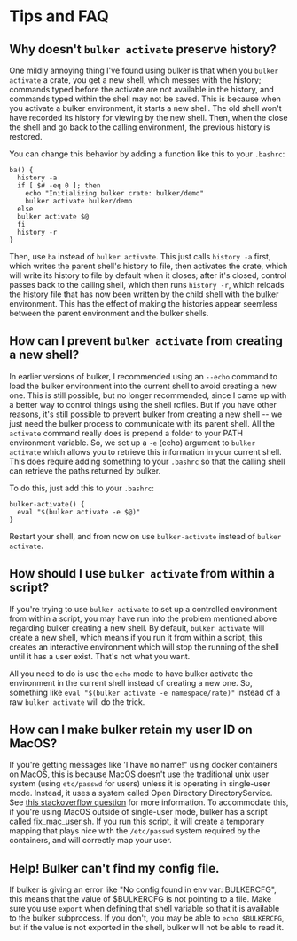 # Tips and FAQ

## Why doesn't `bulker activate` preserve history?

One mildly annoying thing I've found using bulker is that when you `bulker activate` a crate, you get a new shell, which messes with the history; commands typed before the activate are not available in the history, and commands typed within the shell may not be saved. This is because when you activate a bulker environment, it starts a new shell. The old shell won't have recorded its history for viewing by the new shell. Then, when the close the shell and go back to the calling environment, the previous history is restored. 

You can change this behavior by adding a function like this to your `.bashrc`:

```
ba() {
  history -a
  if [ $# -eq 0 ]; then
    echo "Initializing bulker crate: bulker/demo"
    bulker activate bulker/demo
  else
  bulker activate $@
  fi
  history -r
}
```

Then, use `ba` instead of `bulker activate`. This just calls `history -a` first, which writes the parent shell's history to file, then activates the crate, which will write its history to file by default when it closes; after it's closed, control passes back to the calling shell, which then runs `history -r`, which reloads the history file that has now been written by the child shell with the bulker environment. This has the effect of making the histories appear seemless between the parent environment and the bulker shells.

## How can I prevent `bulker activate` from creating a new shell?

In earlier versions of bulker, I recommended using an `--echo` command to load the bulker environment into the current shell to avoid creating a new one. This is still possible, but no longer recommended, since I came up with a better way to control things using the shell rcfiles. But if you have other reasons, it's still possible to prevent bulker from creating a new shell -- we just need the bulker process to communicate with its parent shell. All the `activate` command really does is prepend a folder to your PATH environment variable. So, we set up a `-e` (echo) argument to `bulker activate` which allows you to retrieve this information in your current shell. This does require adding something to your `.bashrc` so that the calling shell can retrieve the paths returned by bulker.

To do this, just add this to your `.bashrc`:

```shell
bulker-activate() {
  eval "$(bulker activate -e $@)"
}

```

Restart your shell, and from now on use `bulker-activate` instead of `bulker activate`.

## How should I use `bulker activate` from within a script?

If you're trying to use `bulker activate` to set up a controlled environment from within a script, you may have run into the problem mentioned above regarding bulker creating a new shell. By default, `bulker activate` will create a new shell, which means if you run it from within a script, this creates an interactive environment which will stop the running of the shell until it has a user exist. That's not what you want.

All you need to do is use the `echo` mode to have bulker activate the environment in the current shell instead of creating a new one. So, something like `eval "$(bulker activate -e namespace/rate)"` instead of a raw `bulker activate` will do the trick.


## How can I make bulker retain my user ID on MacOS?

If you're getting messages like 'I have no name!" using docker containers on MacOS, this is because MacOS doesn't use the traditional unix user system (using `etc/passwd` for users) unless it is operating in single-user mode. Instead, it uses a system called Open Directory DirectoryService. See [this stackoverflow question](https://superuser.com/questions/191330/users-dont-appear-in-etc-passwd-on-mac-os-x/191333#191333) for more information. To accommodate this, if you're using MacOS outside of single-user mode, bulker has a script called [fix_mac_user.sh](https://github.com/databio/bulker/blob/master/fix_mac_user.sh). If you run this script, it will create a temporary mapping that plays nice with the `/etc/passwd` system required by the containers, and will correctly map your user.


## Help! Bulker can't find my config file.

If bulker is giving an error like "No config found in env var: BULKERCFG", this means that the value of $BULKERCFG is not pointing to a file. Make sure you use `export` when defining that shell variable so that it is available to the bulker subprocess. If you don't, you may be able to `echo $BULKERCFG`, but if the value is not exported in the shell, bulker will not be able to read it.

